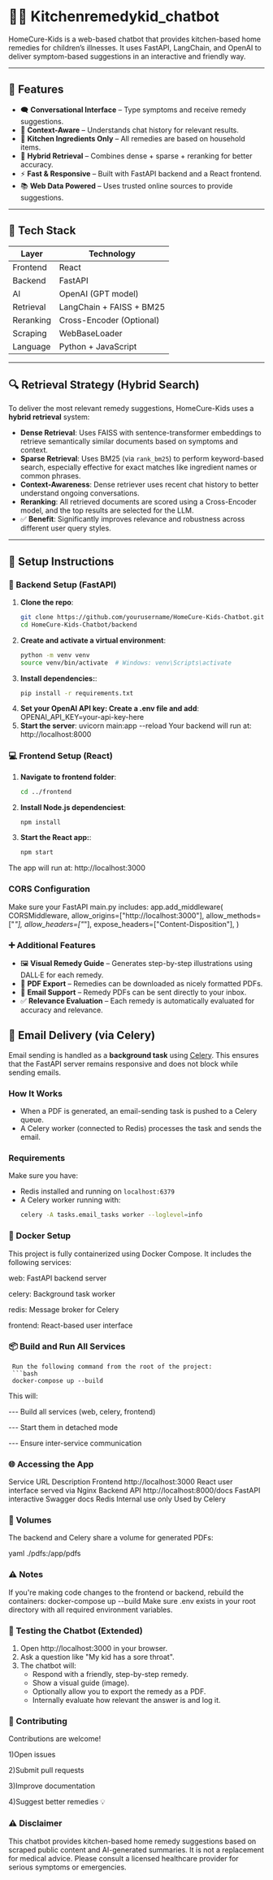 # 🧑‍🍳 Kitchenremedykid_chatbot

HomeCure-Kids is a web-based chatbot that provides kitchen-based home remedies for children’s illnesses. It uses FastAPI, LangChain, and OpenAI to deliver symptom-based suggestions in an interactive and friendly way.

---

## 🌟 Features

- 🗨️ **Conversational Interface** – Type symptoms and receive remedy suggestions.
- 🧠 **Context-Aware** – Understands chat history for relevant results.
- 🍋 **Kitchen Ingredients Only** – All remedies are based on household items.
- 🧪 **Hybrid Retrieval** – Combines dense + sparse + reranking for better accuracy.
- ⚡ **Fast & Responsive** – Built with FastAPI backend and a React frontend.
- 📚 **Web Data Powered** – Uses trusted online sources to provide suggestions.

---

## 🧰 Tech Stack

| Layer        | Technology                 |
|--------------|----------------------------|
| Frontend     | React                      |
| Backend      | FastAPI                    |
| AI           | OpenAI (GPT model)         |
| Retrieval    | LangChain + FAISS + BM25   |
| Reranking    | Cross-Encoder (Optional)   |
| Scraping     | WebBaseLoader              |
| Language     | Python + JavaScript        |

---

## 🔍 Retrieval Strategy (Hybrid Search)

To deliver the most relevant remedy suggestions, HomeCure-Kids uses a **hybrid retrieval** system:

- **Dense Retrieval**: Uses FAISS with sentence-transformer embeddings to retrieve semantically similar documents based on symptoms and context.
- **Sparse Retrieval**: Uses BM25 (via `rank_bm25`) to perform keyword-based search, especially effective for exact matches like ingredient names or common phrases.
- **Context-Awareness**: Dense retriever uses recent chat history to better understand ongoing conversations.
- **Reranking**: All retrieved documents are scored using a Cross-Encoder model, and the top results are selected for the LLM.
- ✅ **Benefit**: Significantly improves relevance and robustness across different user query styles.

---

## 🚀 Setup Instructions

### 🔧 Backend Setup (FastAPI)

1. **Clone the repo**:
   ```bash
   git clone https://github.com/yourusername/HomeCure-Kids-Chatbot.git
   cd HomeCure-Kids-Chatbot/backend
2. **Create and activate a virtual environment**:
   ```bash
   python -m venv venv
   source venv/bin/activate  # Windows: venv\Scripts\activate
3. **Install dependencies:**:
   ```bash
   pip install -r requirements.txt
4. **Set your OpenAI API key: Create a .env file and add**:
   OPENAI_API_KEY=your-api-key-here
5. **Start the server**:
   uvicorn main:app --reload
Your backend will run at: http://localhost:8000

### 💻 Frontend Setup (React)
1. **Navigate to frontend folder**:
   ```bash
   cd ../frontend
2. **Install Node.js dependenciest**:
   ```bash
   npm install
3. **Start the React app:**:
   ```bash
   npm start
The app will run at: http://localhost:3000

### CORS Configuration
  Make sure your FastAPI main.py includes:
  app.add_middleware(
    CORSMiddleware,
    allow_origins=["http://localhost:3000"],
    allow_methods=["*"],
    allow_headers=["*"],
     expose_headers=["Content-Disposition"], 
   )

### ➕ Additional Features

- 🖼️ **Visual Remedy Guide** – Generates step-by-step illustrations using DALL·E for each remedy.
- 📝 **PDF Export** – Remedies can be downloaded as nicely formatted PDFs.
- 📧 **Email Support** – Remedy PDFs can be sent directly to your inbox.
- ✅ **Relevance Evaluation** – Each remedy is automatically evaluated for accuracy and relevance.

## 📨 Email Delivery (via Celery)

Email sending is handled as a **background task** using [Celery](https://docs.celeryq.dev/). This ensures that the FastAPI server remains responsive and does not block while sending emails.

### How It Works

- When a PDF is generated, an email-sending task is pushed to a Celery queue.
- A Celery worker (connected to Redis) processes the task and sends the email.

### Requirements

Make sure you have:
- Redis installed and running on `localhost:6379`
- A Celery worker running with:
  ```bash
  celery -A tasks.email_tasks worker --loglevel=info
  
### 🐳 Docker Setup
This project is fully containerized using Docker Compose. It includes the following services:

web: FastAPI backend server

celery: Background task worker

redis: Message broker for Celery

frontend: React-based user interface

### 📦 Build and Run All Services
     Run the following command from the root of the project:
     ```bash
     docker-compose up --build

This will:

--- Build all services (web, celery, frontend)

--- Start them in detached mode

--- Ensure inter-service communication

### 🌐 Accessing the App
Service	         URL	                               Description
Frontend	    http://localhost:3000	      React user interface served via Nginx
Backend API	 http://localhost:8000/docs	FastAPI interactive Swagger docs
Redis	       Internal use only	         Used by Celery

### 📁 Volumes
The backend and Celery share a volume for generated PDFs:

yaml
./pdfs:/app/pdfs

### ⚠️ Notes
   If you're making code changes to the frontend or backend, rebuild the containers:
   docker-compose up --build
   Make sure .env exists in your root directory with all required environment variables.

###  🧪 Testing the Chatbot (Extended)

1. Open http://localhost:3000 in your browser.
2. Ask a question like "My kid has a sore throat".
3. The chatbot will:
   - Respond with a friendly, step-by-step remedy.
   - Show a visual guide (image).
   - Optionally allow you to export the remedy as a PDF.
   - Internally evaluate how relevant the answer is and log it.



### 🙌 Contributing
Contributions are welcome!

1)Open issues

2)Submit pull requests

3)Improve documentation

4)Suggest better remedies 💡
### ⚠️ Disclaimer
This chatbot provides kitchen-based home remedy suggestions based on scraped public content and AI-generated summaries. It is not a replacement for medical advice. Please consult a licensed healthcare provider for serious symptoms or emergencies.


 
